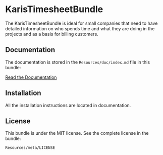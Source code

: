 KarisTimesheetBundle
=============

The KarisTimesheetBundle is ideal for small companies that need to have detailed information 
on who spends time and what they are doing in the projects and as a basis for billing customers.

Documentation
-------------

The documentation is stored in the `Resources/doc/index.md`
file in this bundle:

[Read the Documentation](https://github.com/Zhamdi/KarisTimesheetBundle/blob/master/Resources/doc/index.rst)

Installation
------------

All the installation instructions are located in documentation.

License
-------

This bundle is under the MIT license. See the complete license in the bundle:

    Resources/meta/LICENSE
